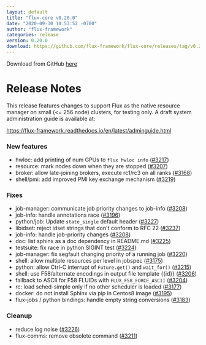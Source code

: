 ```yaml
---
layout: default
title: "flux-core v0.20.0"
date: "2020-09-30 10:53:52 -0700"
author: "flux-framework"
categories: release
version: 0.20.0
download: https://github.com/flux-framework/flux-core/releases/tag/v0.20.0
---
```


Download from GitHub [here](https://github.com/flux-framework/flux-core/releases/tag/v0.20.0)

# Release Notes

This release features changes to support Flux as the native resource
manager on small (<= 256 node) clusters, for testing only.  A draft system
administration guide is available at:

https://flux-framework.readthedocs.io/en/latest/adminguide.html

### New features

 * hwloc: add printing of num GPUs to `flux hwloc info` ([#3217](https://github.com/flux-framework/flux-core/issues/3217))
 * resource: mark nodes down when they are stopped ([#3207](https://github.com/flux-framework/flux-core/issues/3207))
 * broker:  allow late-joining brokers, execute rc1/rc3 on all ranks ([#3168](https://github.com/flux-framework/flux-core/issues/3168))
 * shell/pmi: add improved PMI key exchange mechanism ([#3219](https://github.com/flux-framework/flux-core/issues/3219))

### Fixes

 * job-manager: communicate job priority changes to job-info ([#3208](https://github.com/flux-framework/flux-core/issues/3208))
 * job-info: handle annotations race ([#3196](https://github.com/flux-framework/flux-core/issues/3196))
 * python/job: Update `state_single` default header ([#3227](https://github.com/flux-framework/flux-core/issues/3227))
 * libidset: reject idset strings that don't conform to RFC 22 ([#3237](https://github.com/flux-framework/flux-core/issues/3237))
 * job-info: handle job-priority changes ([#3208](https://github.com/flux-framework/flux-core/issues/3208))
 * doc: list sphinx as a doc dependency in README.md ([#3225](https://github.com/flux-framework/flux-core/issues/3225))
 * testsuite: fix race in python SIGINT test ([#3224](https://github.com/flux-framework/flux-core/issues/3224))
 * job-manager: fix segfault changing priority of a running job ([#3220](https://github.com/flux-framework/flux-core/issues/3220))
 * shell: allow multiple resources per level in jobspec ([#3175](https://github.com/flux-framework/flux-core/issues/3175))
 * python: allow Ctrl-C interrupt of `Future.get()` and `wait_for()` ([#3215](https://github.com/flux-framework/flux-core/issues/3215))
 * shell: use F58/alternate encodings in output file template {{id}} ([#3206](https://github.com/flux-framework/flux-core/issues/3206))
 * fallback to ASCII for F58 FLUIDs with `FLUX_F58_FORCE_ASCII` ([#3204](https://github.com/flux-framework/flux-core/issues/3204))
 * rc: load sched-simple only if no other scheduler is loaded ([#3177](https://github.com/flux-framework/flux-core/issues/3177))
 * docker: do not install Sphinx via pip in Centos8 image ([#3195](https://github.com/flux-framework/flux-core/issues/3195))
 * flux-jobs / python bindings: handle empty string conversions ([#3183](https://github.com/flux-framework/flux-core/issues/3183))

### Cleanup

 * reduce log noise ([#3226](https://github.com/flux-framework/flux-core/issues/3226))
 * flux-comms: remove obsolete command ([#3211](https://github.com/flux-framework/flux-core/issues/3211))


